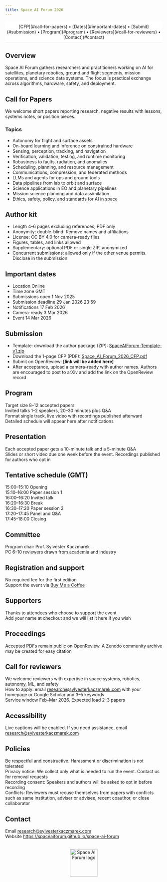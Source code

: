 ```yaml
---
title: Space AI Forum 2026
---
```


<link rel="icon" href="{{ '/favicon.ico' | relative_url }}">

<script>
document.addEventListener('DOMContentLoaded', function(){
  const b = document.querySelector('.page-header .btn');
  if (!b) return;
  b.textContent = 'Call for Papers';
  b.href = '{{ "/Space_AI_Forum_2026_CFP.pdf" | relative_url }}';
  b.target = '_blank';
  b.rel = 'noopener';
});
</script>

<nav class="topnav" markdown="1">
[CFP](#call-for-papers) • [Dates](#important-dates) • [Submit](#submission) • [Program](#program) • [Reviewers](#call-for-reviewers) • [Contact](#contact)
</nav>

<style>
.topnav{position:sticky;top:0;z-index:9;background:#fff;text-align:center;padding:.5rem 0;border-bottom:1px solid #eaeaea}
.topnav a{margin:0 .35rem}
@media (max-width:640px){.topnav a{display:inline-block;margin:.2rem .45rem}}
</style>

## Overview
Space AI Forum gathers researchers and practitioners working on AI for satellites, planetary robotics, ground and flight segments, mission operations, and science data systems. The focus is practical exchange across algorithms, hardware, safety, and deployment.

## Call for Papers
We welcome short papers reporting research, negative results with lessons, systems notes, or position pieces.

### Topics
- Autonomy for flight and surface assets  
- On-board learning and inference on constrained hardware  
- Sensing, perception, tracking, and navigation  
- Verification, validation, testing, and runtime monitoring  
- Robustness to faults, radiation, and anomalies  
- Scheduling, planning, and resource management  
- Communications, compression, and federated methods  
- LLMs and agents for ops and ground tools  
- Data pipelines from lab to orbit and surface  
- Science applications in EO and planetary pipelines
- Mission science planning and data assimilation
- Ethics, safety, policy, and standards for AI in space

## Author kit
- Length 4–6 pages excluding references, PDF only
- Anonymity: double-blind. Remove names and affiliations
- License: CC BY 4.0 for camera-ready files
- Figures, tables, and links allowed
- Supplementary: optional PDF or single ZIP, anonymized
- Concurrent submissions: allowed only if the other venue permits. Disclose in the submission

## Important dates
- Location Online
- Time zone GMT
- Submissions open 1 Nov 2025
- Submission deadline 29 Jan 2026 23:59
- Notifications 17 Feb 2026
- Camera-ready 3 Mar 2026
- Event 14 Mar 2026

## Submission
- Template: download the author package (ZIP): <a href="{{ '/SpaceAIForum-Template-v1.zip' | relative_url }}" target="_blank" rel="noopener">SpaceAIForum-Template-v1.zip</a> <!-- Note: Use a clear format. No template required -->
- Download the 1-page CFP (PDF): <a href="{{ '/Space_AI_Forum_2026_CFP.pdf' | relative_url }}" target="_blank" rel="noopener">Space_AI_Forum_2026_CFP.pdf</a>
- Submit on OpenReview: **[link will be added here]**
- After acceptance, upload a camera-ready with author names. Authors are encouraged to post to arXiv and add the link on the OpenReview record

## Program
Target size 8–12 accepted papers  
Invited talks 1–2 speakers, 20–30 minutes plus Q&A  
Format single track, live video with recordings published afterward  
Detailed schedule will appear here after notifications

## Presentation
Each accepted paper gets a 10-minute talk and a 5-minute Q&A  
Slides or short video due one week before the event. Recordings published for authors who opt in

## Tentative schedule (GMT)
15:00–15:10 Opening  
15:10–16:00 Paper session 1  
16:00–16:20 Invited talk  
16:20–16:30 Break  
16:30–17:20 Paper session 2  
17:20–17:45 Panel and Q&A  
17:45–18:00 Closing

## Committee
Program chair Prof. Sylvester Kaczmarek  
PC 6–10 reviewers drawn from academia and industry

## Registration and support
No required fee for the first edition  
Support the event via [Buy Me a Coffee](https://buymeacoffee.com/space.sylvester)

## Supporters
Thanks to attendees who choose to support the event  
Add your name at checkout and we will list it here if you wish

## Proceedings
Accepted PDFs remain public on OpenReview. A Zenodo community archive may be created for easy citation

## Call for reviewers
We welcome reviewers with expertise in space systems, robotics, autonomy, ML, and safety  
How to apply: email research@sylvesterkaczmarek.com with your homepage or Google Scholar and 3–5 keywords  
Service window Feb–Mar 2026. Expected load 2–3 papers

## Accessibility
Live captions will be enabled. If you need assistance, email research@sylvesterkaczmarek.com

## Policies
Be respectful and constructive. Harassment or discrimination is not tolerated  
Privacy notice: We collect only what is needed to run the event. Contact us for removal requests  
Recording consent: Speakers and authors will be asked to opt in before recording  
Conflicts: Reviewers must recuse themselves from papers with conflicts such as same institution, adviser or advisee, recent coauthor, or close collaborator

## Contact
Email research@sylvesterkaczmarek.com  
Website https://spaceaiforum.github.io/space-ai-forum

<footer class="saf-footer"><img class="saf-logo" src="{{ '/space_ai_forum_logo.jpg' | relative_url }}" alt="Space AI Forum logo"></footer>
<style>
.saf-footer{text-align:center;margin:32px 0 12px}
.saf-logo{height:72px;max-width:90vw;vertical-align:middle;filter:drop-shadow(0 1px 0 rgba(0,0,0,.12))}
@media (min-width:900px){.saf-logo{height:88px}}
</style>
